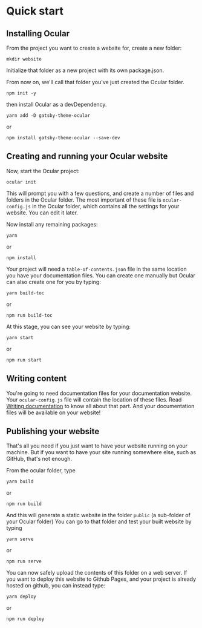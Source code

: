 # Quick start

## Installing Ocular

From the project you want to create a website for, create a new folder:

```
mkdir website
```

Initialize that folder as a new project with its own package.json.

From now on, we'll call that folder you've just created the Ocular folder.

```
npm init -y
```

then install Ocular as a devDependency.

```
yarn add -D gatsby-theme-ocular
```
or
```
npm install gatsby-theme-ocular --save-dev
```

## Creating and running your Ocular website

Now, start the Ocular project:

```
ocular init
```

This will prompt you with a few questions, and create a number of files and folders in the Ocular folder.
The most important of these file is `ocular-config.js` in the Ocular folder, which contains all the settings for your website. You can edit it later. 

Now install any remaining packages:
```
yarn
```
or
```
npm install
```

Your project will need a `table-of-contents.json` file in the same location you have your documentation files. You can create one manually but Ocular can also create one for you by typing: 
```
yarn build-toc
```
or
```
npm run build-toc
```

At this stage, you can see your website by typing:

```
yarn start
```
or
```
npm run start
```

## Writing content

You're going to need documentation files for your documentation website.
Your `ocular-config.js` file will contain the location of these files. Read [Writing documentation](./creating-content/writing-documentation) to know all about that part.
And your documentation files will be available on your website!

## Publishing your website

That's all you need if you just want to have your website running on your machine. But if you want to have your site running somewhere else, such as GitHub, that's not enough.

From the ocular folder, type

```
yarn build
```
or
```
npm run build
```
And this will generate a static website in the folder `public` (a sub-folder of your Ocular folder) 
You can go to that folder and test your built website by typing
```
yarn serve
```
or
```
npm run serve
```

You can now safely upload the contents of this folder on a web server. If you want to deploy this website to Github Pages, and your project is already hosted on github, you can instead type:

```
yarn deploy
```
or
```
npm run deploy
```
